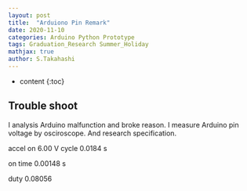 ```yaml
---
layout: post
title:  "Arduiono Pin Remark"
date: 2020-11-10
categories: Arduino Python Prototype
tags: Graduation_Research Summer_Holiday
mathjax: true
author: S.Takahashi
---
```


* content
{:toc}

## Trouble shoot
I analysis Arduino malfunction and broke reason.
I measure Arduino pin voltage by osciroscope.
And research specification.

accel on 6.00 V
cycle 0.0184 s

on time 0.00148 s

duty 0.08056